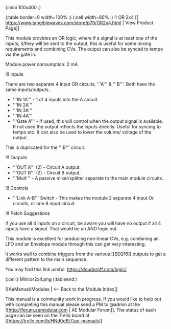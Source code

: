 (:mini 100x400 :)

(:table border=0 width=100% :)
(:cell width=80% :) 
!! OR 2x4
[[ https://www.tangiblewaves.com/store/p70/OR2x4.html | View Product Page]]

This module provides an OR logic, where if a signal is at least one of the inputs, it/they will be sent to the output, this is useful for some mixing requirements and combining CVs. The output can also be synced to tempo via the gate in. 

Module power consumption: 2 mA

!!! Inputs

There are two separate 4 input OR circuits, '''A''' & '''B'''. Both have the same inputs/outputs.

* '''IN 1A''' - 1 of 4 inputs into the A circuit.
* '''IN 2A'''
* '''IN 3A'''
* '''IN 4A'''
* '''Gate A''' - If used, this will control when the output signal is available. If not used the output reflects the inputs directly. Useful for syncing to tempo etc. It can also be used to lower the volume/ voltage of the output.

This is duplicated for the '''B''' circuit.

!!! Outputs

* '''OUT A''' (2) - Circuit A output.
* '''OUT B''' (2) - Circuit B output.
* '''Mult''' - A passive mixer/splitter separate to the main module circuits.

!!! Controls

* '''Link A-B''' Switch - This makes the module 2 separate 4 input Or circuits, or one 8 input circuit.

!!! Patch Suggestions

If you use all 4 inputs on a circuit, be aware you will have no output if all 4 inputs have a signal. That would be an AND logic out.

This module is excellent for producing non-linear CVs, e.g. combining an LFO and an Envelope module through this can get very interesting.

It works well to combine triggers from the various [[SEQ16]] outputs to get a different pattern to the main sequence.

You may find this link useful. https://doudoroff.com/logic/

(:cell:) Mini:or2x4.png
(:tableend:)

[[AeManual/Modules | <-- Back to the Module Index]]

This manual is a community work in progress. If you would like to help out with completing this manual please send a PM to @admin at the [[http://forum.aemodular.com | AE Modular Forum]].  The status of each page can be seen on the Trello board at [[https://trello.com/b/HNd0dBt7/ae-manuals]]